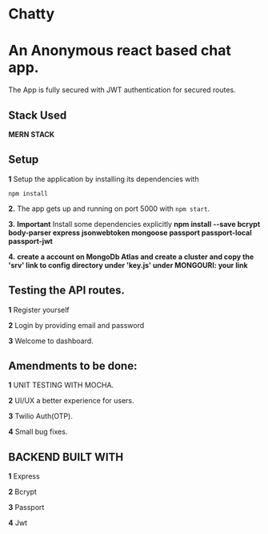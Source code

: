 # Chatty
# An Anonymous react based chat app.
The App is fully secured with JWT authentication for secured routes.

## Stack Used

**MERN STACK**

## Setup

**1**  Setup the application by installing its dependencies with
```
npm install
```

**2.**  The app gets up and running on port 5000 with ```npm start```.

**3.**  **Important** Install some dependencies explicitly **npm install --save bcrypt body-parser express jsonwebtoken mongoose passport passport-local passport-jwt**


**4.**  **create a account on MongoDb Atlas and create a cluster and copy the 'srv' link to config directory under 'key.js' under MONGOURI: your link**

## Testing the API routes.
**1** Register yourself 

**2** Login by providing email and password

**3** Welcome to dashboard.


## Amendments to be done:
**1** UNIT TESTING WITH MOCHA.

**2** UI/UX a better experience for users.

**3** Twilio Auth(OTP).

**4** Small bug fixes.

## BACKEND BUILT WITH
**1** Express 

**2** Bcrypt

**3** Passport

**4** Jwt

